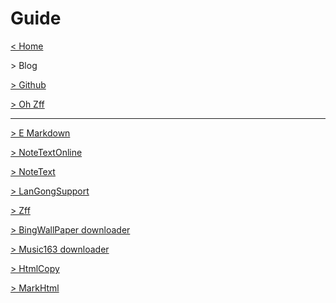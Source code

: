<script LANGUAGE="JavaScript">
	function openblog() {
	window.open ("https://langonginc.github.io/", "Blog", "height=500, width=700, toolbar=no, menubar=no, scrollbars=no, resizable=no, location=no, status=no")   
	}
	function openblogtopnew() {
	window.open ("https://langonginc.github.io/Topnew202004/", "Blog", "height=500, width=700, toolbar=no, menubar=no, scrollbars=no, resizable=no, location=no, status=no")   
	}
</script>

# Guide

[ < Home ](/)

<a onclick="openblog()"> > Blog </a>

[ > Github ](https://github.com/langong-dev/)

[ > Oh Zff ](https://ohzff.github.io)

---

[ > E Markdown ](/emarkdown)

[ > NoteTextOnline ](/NoteTextOnline/)

[ > NoteText ](/NoteText/)

[ > LanGongSupport ](/Support/)

[ > Zff ](https://ohzff.github.io)

[ > BingWallPaper downloader ](/BingWallPaper-downloader/)

[ > Music163 downloader ](/music163-downloader/)

[ > HtmlCopy ](/HtmlCopy/)

[ > MarkHtml ](/MarkHtml/)
